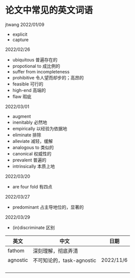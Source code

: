 # 论文中常见的英文词语

jtwang	2022/01/09

- explicit
- capture

2022/02/26

- ubiquitous    普遍存在的
- propotional to    成比例的
- suffer from incompleteness
- prohibitive    令人望而却步的；高昂的
- feasible    可行的
- high-end    高端的
- flaw    瑕疵

2022/03/01

- augment
- inenitably    必然地
- empirically    以经验为依据地
- eliminate    排除
- alleviate    减轻，缓解
- analogous to    类似的
- canonical    权威性的
- prevalent    普遍的
- intrinsically    本质上地

2022/03/20

- are four fold	有四点

2022/03/27

- predominant	占主导地位的，显著的

2022/03/29

- (in)discriminate  区别


| 英文 | 中文 | 日期 |
| -- | -- | -- |
| fathom | 深刻理解，彻底弄清 |
| agnostic | 不可知论的，task-agnostic | 2022/11/6 |
| ||
|||
|||
|||

